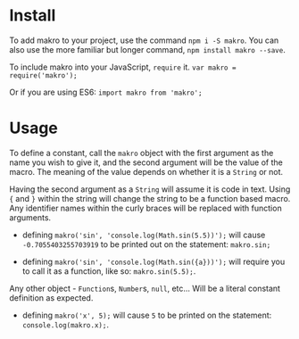 # Install
To add makro to your project, use the command `npm i -S makro`.
You can also use the more familiar but longer command, `npm install makro --save`.

To include makro into your JavaScript, `require` it.
`var makro = require('makro');`

Or if you are using ES6:
`import makro from 'makro';`

# Usage
To define a constant, call the `makro` object with the first argument as the name you wish to give it, and the second argument will be the value of the macro. The meaning of the value depends on whether it is a `String` or not.

Having the second argument as a `String` will assume it is code in text. Using `{` and `}` within the string will change the string to be a function based macro. Any identifier names within the curly braces will be replaced with function arguments.
* defining `makro('sin', 'console.log(Math.sin(5.5))');` will cause `-0.7055403255703919` to be printed out on the statement: `makro.sin;`
    
* defining `makro('sin', 'console.log(Math.sin({a}))');` will require you to call it as a function, like so: `makro.sin(5.5);`.

Any other object - `Function`s, `Number`s, `null`, etc... Will be a literal constant definition as expected.
* defining `makro('x', 5);` will cause `5` to be printed on the statement: `console.log(makro.x);`.
    